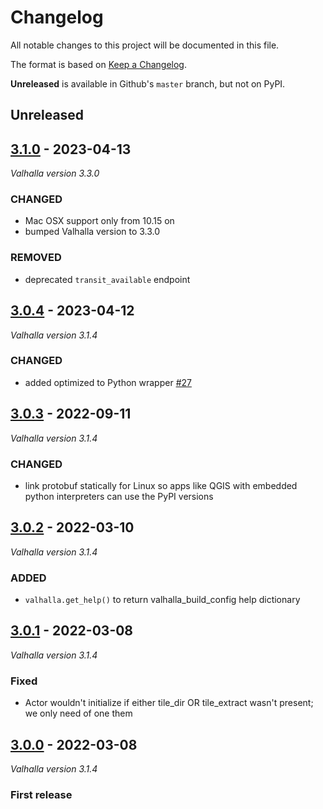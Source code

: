 # Changelog
All notable changes to this project will be documented in this file.

The format is based on [Keep a Changelog](http://keepachangelog.com/en/1.0.0/).

**Unreleased** is available in Github's `master` branch, but not on PyPI.

## Unreleased

## [3.1.0](https://pypi.org/project/pyvalhalla/3.1.0/) - 2023-04-13

_Valhalla version 3.3.0_

### CHANGED

- Mac OSX support only from 10.15 on
- bumped Valhalla version to 3.3.0

### REMOVED

- deprecated `transit_available` endpoint

## [3.0.4](https://pypi.org/project/pyvalhalla/3.0.4/) - 2023-04-12

_Valhalla version 3.1.4_

### CHANGED

- added optimized to Python wrapper [#27](https://github.com/gis-ops/pyvalhalla/pull/27)

## [3.0.3](https://pypi.org/project/pyvalhalla/3.0.3/) - 2022-09-11

_Valhalla version 3.1.4_

### CHANGED

- link protobuf statically for Linux so apps like QGIS with embedded python interpreters can use the PyPI versions

## [3.0.2](https://pypi.org/project/pyvalhalla/3.0.2/) - 2022-03-10

_Valhalla version 3.1.4_

### ADDED

- `valhalla.get_help()` to return valhalla_build_config help dictionary

## [3.0.1](https://pypi.org/project/pyvalhalla/3.0.1/) - 2022-03-08

_Valhalla version 3.1.4_

### Fixed

- Actor wouldn't initialize if either tile_dir OR tile_extract wasn't present; we only need of one them

## [3.0.0](https://pypi.org/project/pyvalhalla/3.0.0/) - 2022-03-08

_Valhalla version 3.1.4_

### First release
